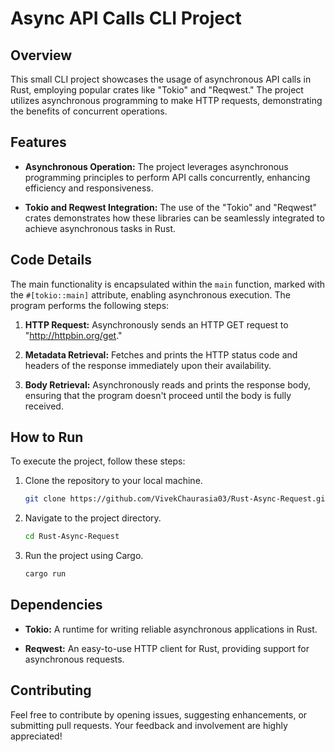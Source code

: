 # Async API Calls CLI Project

## Overview

This small CLI project showcases the usage of asynchronous API calls in Rust, employing popular crates like "Tokio" and "Reqwest." The project utilizes asynchronous programming to make HTTP requests, demonstrating the benefits of concurrent operations.

## Features

-   **Asynchronous Operation:** The project leverages asynchronous programming principles to perform API calls concurrently, enhancing efficiency and responsiveness.

-   **Tokio and Reqwest Integration:** The use of the "Tokio" and "Reqwest" crates demonstrates how these libraries can be seamlessly integrated to achieve asynchronous tasks in Rust.

## Code Details

The main functionality is encapsulated within the `main` function, marked with the `#[tokio::main]` attribute, enabling asynchronous execution. The program performs the following steps:

1. **HTTP Request:** Asynchronously sends an HTTP GET request to "http://httpbin.org/get."

2. **Metadata Retrieval:** Fetches and prints the HTTP status code and headers of the response immediately upon their availability.

3. **Body Retrieval:** Asynchronously reads and prints the response body, ensuring that the program doesn't proceed until the body is fully received.

## How to Run

To execute the project, follow these steps:

1. Clone the repository to your local machine.

    ```bash
    git clone https://github.com/VivekChaurasia03/Rust-Async-Request.git
    ```

2. Navigate to the project directory.

    ```bash
    cd Rust-Async-Request
    ```

3. Run the project using Cargo.
    ```bash
    cargo run
    ```

## Dependencies

-   **Tokio:** A runtime for writing reliable asynchronous applications in Rust.

-   **Reqwest:** An easy-to-use HTTP client for Rust, providing support for asynchronous requests.

## Contributing

Feel free to contribute by opening issues, suggesting enhancements, or submitting pull requests. Your feedback and involvement are highly appreciated!
